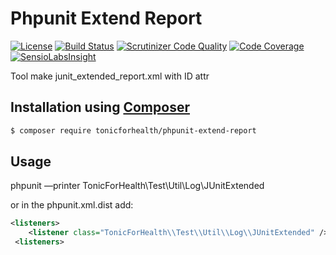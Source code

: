 # Phpunit Extend Report
[![License](https://img.shields.io/github/license/tonicforhealth/phpunit-extend-report.svg?maxAge=2592000)](LICENSE.md)
[![Build Status](https://travis-ci.org/tonicforhealth/phpunit-extend-report.svg?branch=master)](https://travis-ci.org/tonicforhealth/phpunit-extend-report)
[![Scrutinizer Code Quality](https://scrutinizer-ci.com/g/tonicforhealth/phpunit-extend-report/badges/quality-score.png?b=master)](https://scrutinizer-ci.com/g/tonicforhealth/phpunit-extend-report/?branch=master)
[![Code Coverage](https://scrutinizer-ci.com/g/tonicforhealth/phpunit-extend-report/badges/coverage.png?b=master)](https://scrutinizer-ci.com/g/tonicforhealth/phpunit-extend-report/?branch=master)
[![SensioLabsInsight](https://insight.sensiolabs.com/projects/6632c117-eefe-4031-b9a5-d29535be7b1e/mini.png)](https://insight.sensiolabs.com/projects/6632c117-eefe-4031-b9a5-d29535be7b1e)


Tool make junit_extended_report.xml with ID attr

## Installation using [Composer](http://getcomposer.org/)

```bash
$ composer require tonicforhealth/phpunit-extend-report
```

## Usage

phpunit —printer TonicForHealth\\Test\\Util\\Log\\JUnitExtended

or in the phpunit.xml.dist add:

```xml
<listeners>
    <listener class="TonicForHealth\\Test\\Util\\Log\\JUnitExtended" />
 <listeners>
```

